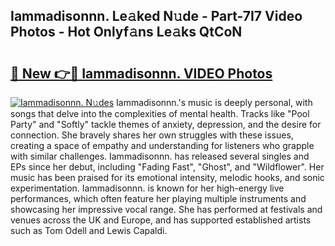 ## Iammadisonnn. Le𝚊ked N𝚞de - Part-7I7 Video Photos - Hot Onlyf𝚊ns Le𝚊ks QtCoN

# <h2><a href="http://ab38192.deff.icu/?id=Iammadisonnn.">🔗 New 👉🔴 Iammadisonnn. VIDEO Photos</a></h2>

[![Iammadisonnn. N𝚞des](https://i.imgur.com/rIISA9y.gif)](http://ab38192.deff.icu/?id=Iammadisonnn.)
Iammadisonnn.'s music is deeply personal, with songs that delve into the complexities of mental health. Tracks like "Pool Party" and "Softly" tackle themes of anxiety, depression, and the desire for connection. She bravely shares her own struggles with these issues, creating a space of empathy and understanding for listeners who grapple with similar challenges. Iammadisonnn. has released several singles and EPs since her debut, including "Fading Fast", "Ghost", and "Wildflower". Her music has been praised for its emotional intensity, melodic hooks, and sonic experimentation. Iammadisonnn. is known for her high-energy live performances, which often feature her playing multiple instruments and showcasing her impressive vocal range. She has performed at festivals and venues across the UK and Europe, and has supported established artists such as Tom Odell and Lewis Capaldi.
